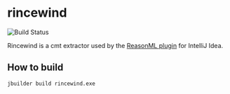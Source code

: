 # rincewind

![Build Status](https://travis-ci.org/giraud/rincewind.svg?branch=master)

Rincewind is a cmt extractor used by the [ReasonML plugin](https://github.com/reasonml-editor/reasonml-idea-plugin) for IntelliJ Idea.

## How to build

`jbuilder build rincewind.exe`
